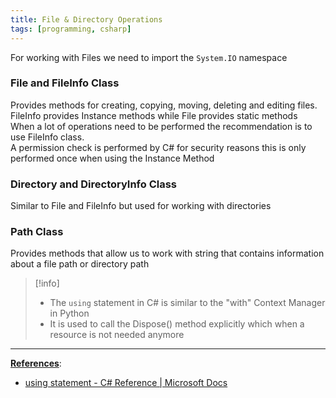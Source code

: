 ```yaml
---
title: File & Directory Operations
tags: [programming, csharp]
---
```


For working with Files we need to import the `System.IO` namespace

### File and FileInfo Class

Provides methods for creating, copying, moving, deleting and editing files.  
FileInfo provides Instance methods while File provides static methods  
When a lot of operations need to be performed the recommendation is to use FileInfo class.  
A permission check is performed by C# for security reasons this is only performed once when using the Instance Method

### Directory and DirectoryInfo Class

Similar to File and FileInfo but used for working with directories

### Path Class

Provides methods that allow us to work with string that contains information about a file path or directory path

 > [!info]
 > * The `using` statement in C# is similar to the "with" Context Manager in Python
 > * It is used to call the Dispose() method explicitly which when a resource is not needed anymore

---

**<u>References</u>**:

* [using statement - C# Reference | Microsoft Docs](https://docs.microsoft.com/en-us/dotnet/csharp/language-reference/keywords/using-statement)